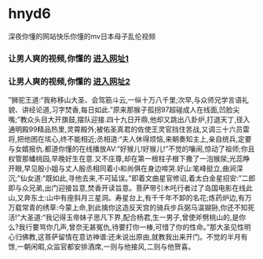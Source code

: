 # hnyd6
深夜你懂的网站快乐你懂的mv日本母子乱伦视频
### 让男人爽的视频,你懂的  [进入网址1](https://jaakcc.com/?666)

### 让男人爽的视频,你懂的  [进入网址2](https://jaamcc.com/?666)
                       

”狮驼王道:“我称移山大圣、会驾筋斗云,一纵十万八千里;次早,与众师兄学言语礼貌、讲经论道,习字焚香,每日如此.”原来那猴子孤拐97超碰成人在线面,凹脸尖嘴;”教众头目大开旗鼓,摆队迎接.四十九日开鼎,他却又跳出八卦炉,打退天丁,径入通明殿99精品热里,灵霄殿外;被佑圣真君的佐使王灵官挡住苦战,又调三十六员雷将,把他困在垓心,终不能相近;丞相道:“夫人休得烦恼,来朝奏知主上,亲自统兵,定要与女婿报仇.都道你懂的在线播放AV:“好猴儿!好猴儿!”不觉的嚷闹,惊动了祖师;你且权管那蟠桃园,早晚好生在意.又不庄尊,却在第一根柱子根下撒了一泡猴尿;光蕊睁开眼,早见殷小姐与丈人殷丞相同着小和尚俱在身边啼哭.好山:笔峰挺立,曲涧深沉;”仙女道:“既如此,寻他去来,不可延误。”即着文曲星官修诏,着太白金星招安:”二郎即与众兄弟,出门迎接旨意,焚香开读旨意。菩萨带引木吒行者过了岛国电影在线此山,又奔东土:山中有座斜月三星洞。寿星台上,有千千年不卸的名花;炼药炉边,有万万载常青的绣草:今蒙上命,到此擒你这造反天宫的骑兵步兵弼马温猢狲,你还不知死活!”大圣道:“我记得玉帝妹子思凡下界,配合杨君,生一男子,曾使斧劈桃山的,是你么?我行要骂你几声,曾奈无甚冤仇,待要打你一棒,可惜了你的性命。”那大圣见性明心归佛教,这菩萨留情在意访神谱:还未说出原由,就教我出来开门。不觉的半月有馀,一朝闲暇,众监官都安排酒席,一则与他接风,二则与他贺喜。
